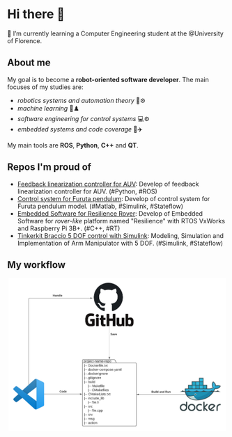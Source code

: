 # Hi there 👋
🌱 I’m currently learning a Computer Engineering student at the @University of Florence.

## About me
 My goal is to become a **robot-oriented software developer**. The main focuses of my studies are: 
- *robotics systems and automation theory* 🤖⚙️
- *machine learning* 🧠♟️
- *software engineering for control systems* 💻⚙️
- *embedded systems and code coverage* 🚀✈️

 My main tools are **ROS**, **Python**, **C++** and **QT**.

## Repos I'm proud of
- [Feedback linearization controller for AUV](https://github.com/AngeloDamante/AUV_feedback_linearization_controller): Develop of feedback linearization controller for AUV. (#Python, #ROS)
- [Control system for Furuta pendulum](https://github.com/AngeloDamante/Furuta_pendulum): Develop of control system for Furuta pendulum model. (#Matlab, #Simulink, #Stateflow)
- [Embedded Software for Resilience Rover](https://github.com/AngeloDamante/rover-Raspberry-VxWorks): Develop of Embedded Software for _rover-like_ platform named "Resilience" with RTOS VxWorks and Raspberry Pi 3B+. (#C++, #RT)
- [Tinkerkit Braccio 5 DOF control with Simulink](https://github.com/AngeloDamante/arm-manipulator-5dof): Modeling, Simulation and Implementation of Arm Manipulator with 5 DOF. (#Simulink, #Stateflow)

## My workflow
<p align="center">
 <img src="Workflow.png" width="500" />
</p>
